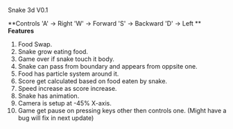 Snake 3d V0.1

**Controls
'A' -> Right
'W' -> Forward
'S' -> Backward
'D' -> Left
**
**Features**
1) Food Swap.
2) Snake grow eating food.
3) Game over if snake touch it body.
4) Snake can pass from boundary and appears from oppsite one.
5) Food has particle system around it.
6) Score get calculated based on food eaten by snake.
7) Speed increase as score increase.
8) Snake has animation.
9) Camera is setup at -45% X-axis.
10) Game get pause on pressing keys other then controls one. (Might have a bug will fix in next update)
   
